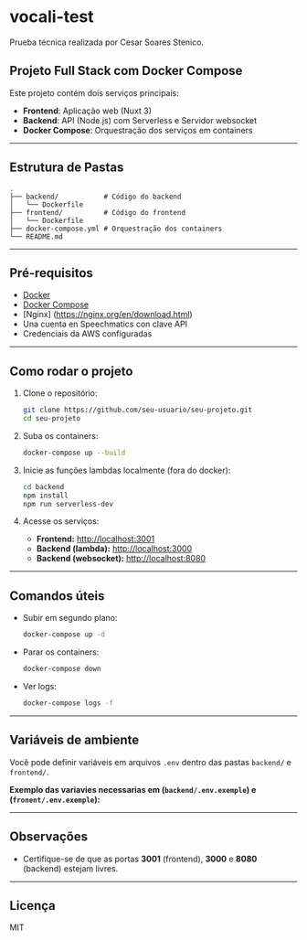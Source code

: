 # vocali-test

Prueba técnica realizada por Cesar Soares Stenico.

## Projeto Full Stack com Docker Compose

Este projeto contém dois serviços principais:

- **Frontend**: Aplicação web (Nuxt 3)
- **Backend**: API (Node.js) com Serverless e Servidor websocket
- **Docker Compose**: Orquestração dos serviços em containers

---

## Estrutura de Pastas

```
.
├── backend/           # Código do backend
│   └── Dockerfile
├── frontend/          # Código do frontend
│   └── Dockerfile
├── docker-compose.yml # Orquestração dos containers
└── README.md
```

---

## Pré-requisitos

- [Docker](https://www.docker.com/)
- [Docker Compose](https://docs.docker.com/compose/)
- [Nginx] (https://nginx.org/en/download.html)
- Una cuenta en Speechmatics con clave API
- Credenciais da AWS configuradas

---

## Como rodar o projeto

1. Clone o repositório:

   ```bash
   git clone https://github.com/seu-usuario/seu-projeto.git
   cd seu-projeto
   ```

2. Suba os containers:

   ```bash
   docker-compose up --build
   ```

3. Inicie as funções lambdas localmente (fora do docker):

   ```bash
   cd backend
   npm install
   npm run serverless-dev
   ```

4. Acesse os serviços:

   - **Frontend:** [http://localhost:3001](http://localhost:3000)
   - **Backend (lambda):** [http://localhost:3000](http://localhost:3000)
   - **Backend (websocket):** [http://localhost:8080](http://localhost:8080)

---

## Comandos úteis

- Subir em segundo plano:

  ```bash
  docker-compose up -d
  ```

- Parar os containers:

  ```bash
  docker-compose down
  ```

- Ver logs:

  ```bash
  docker-compose logs -f
  ```

---

## Variáveis de ambiente

Você pode definir variáveis em arquivos `.env` dentro das pastas `backend/` e `frontend/`.

**Exemplo das variavies necessarias em (`backend/.env.exemple`) e (`fronent/.env.exemple`):**

---

## Observações

- Certifique-se de que as portas **3001** (frontend), **3000** e **8080** (backend) estejam livres.

---

## Licença

MIT
